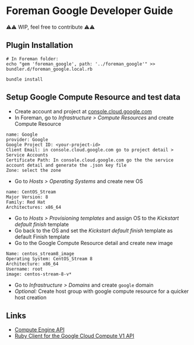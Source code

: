 # Foreman Google Developer Guide

⚠️⚠ WIP, feel free to contribute ⚠️⚠️

## Plugin Installation
```shell
# In Foreman folder:
echo "gem 'foreman_google', path: '../foreman_google'" >> bundler.d/foreman_google.local.rb

bundle install
```

## Setup Google Compute Resource and test data
* Create account and project at [console.cloud.google.com](https://console.cloud.google.com)
* In Foreman, go to _Infrastructure > Compute Resources_ and create Compute Resource
```
name: Google
provider: Google
Google Project ID: <your-project-id>
Client Email: in console.cloud.google.com go to project detail > Service Accounts
Certificate Path: In console.cloud.google.com go the the service account detail and generate the .json key file 
Zone: select the zone
```
* Go to _Hosts > Operating Systems_ and create new OS
```
name: CentOS_Stream
Major Version: 8
Family: Red Hat
Architectures: x86_64
```
* Go to _Hosts > Provisioning templates_ and assign OS to the _Kickstart default finish_ template
* Go back to the OS and set the _Kickstart default finish_ template as default Finish template
* Go to the Google Compute Resource detail and create new image
```
Name: centos_stream8_image
Operating System: CentOS_Stream 8
Architecture: x86_64
Username: root
image: centos-stream-8-v*
```
* Go to _Infrastructure > Domains_ and create `google` domain
* _Optional:_ Create host group with google compute resource for a quicker host creation

## Links
* [Compute Engine API](https://cloud.google.com/compute/docs/reference/rest/v1/)
* [Ruby Client for the Google Cloud Compute V1 API](https://github.com/googleapis/google-cloud-ruby/tree/main/google-cloud-compute-v1)
